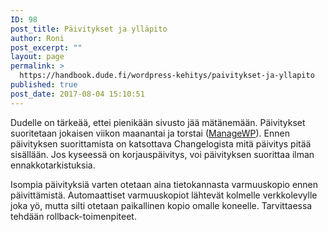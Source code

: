 ```yaml
---
ID: 98
post_title: Päivitykset ja ylläpito
author: Roni
post_excerpt: ""
layout: page
permalink: >
  https://handbook.dude.fi/wordpress-kehitys/paivitykset-ja-yllapito
published: true
post_date: 2017-08-04 15:10:51
---
```

Dudelle on tärkeää, ettei pienikään sivusto jää mätänemään. Päivitykset suoritetaan jokaisen viikon maanantai ja torstai (<a href="https://managewp.com/">ManageWP</a>). Ennen päivityksen suorittamista on katsottava Changelogista mitä päivitys pitää sisällään. Jos kyseessä on korjauspäivitys, voi päivityksen suorittaa ilman ennakkotarkistuksia.

Isompia päivityksiä varten otetaan aina tietokannasta varmuuskopio ennen päivittämistä. Automaattiset varmuuskopiot lähtevät kolmelle verkkolevylle joka yö, mutta silti otetaan paikallinen kopio omalle koneelle. Tarvittaessa tehdään rollback-toimenpiteet.